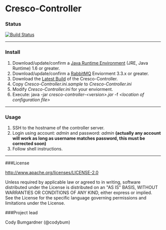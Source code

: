 Cresco-Controller
=========================

### Status
[![Build Status](http://128.163.188.129:9998/buildStatus/icon?job=Cresco-Controller)](http://128.163.188.129:9998/job/Cresco-Controller/)

---
### Install

1. Download/update/confirm a [Java Runtime Environment](http://www.oracle.com/technetwork/java/javase/overview/index.html) (JRE, Java Runtime) 1.6 or greater.
2. Download/update/confirm a [RabbitMQ](http://www.rabbitmq.com) Enviorment 3.3.x or greater.
3. Download the [Latest Build](http://128.163.188.129:9998/job/Cresco-Controller/lastSuccessfulBuild/com.researchworx$cresco-controller/) of the Cresco-Controller. 
4. Copy _Cresco-Controller.ini.sample_ to _Cresco-Controller.ini_
5. Modify _Cresco-Controller.ini_ for your enviorment.
6. Execute: java -jar  _cresco-controller-\<version\>.jar_ -f _\<location of configuration file\>_

---

### Usage

1. SSH to the hostname of the controller server.
2. Login using account: _admin_ and password: _admin_ **(actually any account will work as long as username matches password, this must be corrected soon)**
3. Follow shell instructions.

---

###License

http://www.apache.org/licenses/LICENSE-2.0

Unless required by applicable law or agreed to in writing, software distributed under the License is distributed on an "AS IS" BASIS, WITHOUT WARRANTIES OR CONDITIONS OF ANY KIND, either express or implied. See the License for the specific language governing permissions and limitations under the License.

###Project lead

Cody Bumgardner (@codybum)
